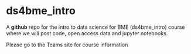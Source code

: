 # ds4bme_intro

A **github** repo for the intro to data science for BME (ds4bme_intro) course where we will post code, open access data and jupyter notebooks. 

Please go to the Teams site for course information

   

